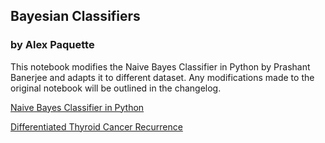 ## Bayesian Classifiers
### by Alex Paquette

This notebook modifies the Naive Bayes Classifier in Python by Prashant Banerjee and adapts it to different dataset. Any modifications made to the original notebook will be outlined in the changelog.

[Naive Bayes Classifier in Python](https://www.kaggle.com/code/prashant111/naive-bayes-classifier-in-python)

[Differentiated Thyroid Cancer Recurrence](https://www.kaggle.com/datasets/joebeachcapital/differentiated-thyroid-cancer-recurrence)
